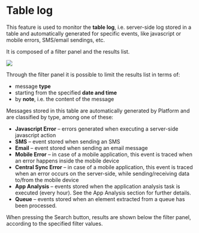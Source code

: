 # Table log

This feature is used to monitor the **table log**, i.e. server-side log stored in a table and automatically generated for specific events, like javascript or mobile errors, SMS/email sendings, etc.

It is composed of a filter panel and the results list.

[![](http://4wsplatform.org/wp-content/uploads/2018/01/Schermata-2018-01-19-alle-17.53.30-1024x924.png)](http://4wsplatform.org/wp-content/uploads/2018/01/Schermata-2018-01-19-alle-17.53.30.png)

Through the filter panel it is possible to limit the results list in terms of:

* message **type**
* starting from the specified **date and time**
* by **note**, i.e. the content of the message

Messages stored in this table are automatically generated by Platform and are classified by type, among one of these:

* **Javascript Error** – errors generated when executing a server-side javascript action
* **SMS** – event stored when sending an SMS
* **Email** – event stored when sending an email message
* **Mobile Error** – in case of a mobile application, this event is traced when an error happens inside the mobile device
* **Central Sync Error** – in case of a mobile application, this event is traced when an error occurs on the server-side, while sending/receiving data to/from the mobile device
* **App Analysis** – events stored when the application analysis task is executed (every hour). See the App Analysis section for further details.
* **Queue** – events stored when an element extracted from a queue has been processed.

When pressing the Search button, results are shown below the filter panel, according to the specified filter values.
